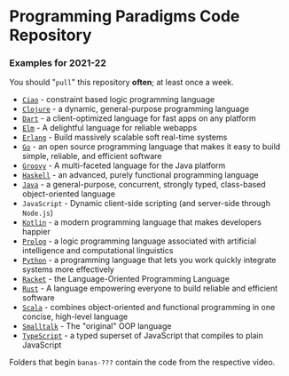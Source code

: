 # Programming Paradigms Code Repository

### Examples for 2021-22

You should "`pull`" this repository **often**; at least once a week.

* [`Ciao`](http://ciao-lang.org/) - constraint based logic programming language
* [`Clojure`](https://clojure.org/) - a dynamic, general-purpose programming language
* [`Dart`](https://dart.dev/) - a client-optimized language for fast apps on any platform
* [`Elm`](https://elm-lang.org/) - A delightful language for reliable webapps
* [`Erlang`](https://www.erlang.org/) - Build massively scalable soft real-time systems
* [`Go`](https://golang.org/) - an open source programming language that makes it easy to build simple, reliable, and efficient software
* [`Groovy`](https://groovy-lang.org/) - A multi-faceted language for the Java platform
* [`Haskell`](https://www.haskell.org/) - an advanced, purely functional programming language
* [`Java`](https://www.java.com/en/download/help/develop.html) - a general-purpose, concurrent, strongly typed, class-based object-oriented language
* `JavaScript` - Dynamic client-side scripting (and server-side through `Node.js`) 
* [`Kotlin`](https://kotlinlang.org/) - a modern programming language that makes developers happier
* [`Prolog`](https://en.wikipedia.org/wiki/Prolog) - a logic programming language associated with artificial intelligence and computational linguistics
* [`Python`](https://www.python.org/) - a programming language that lets you work quickly integrate systems more effectively
* [`Racket`](https://racket-lang.org/) - the Language-Oriented Programming Language
* [`Rust`](https://www.rust-lang.org/) - A language empowering everyone to build reliable and efficient software
* [`Scala`](https://www.scala-lang.org/) - combines object-oriented and functional programming in one concise, high-level language
* [`Smalltalk`](http://www.smalltalk.org/) - The "original" OOP language
* [`TypeScript`](https://www.typescriptlang.org/) - a typed superset of JavaScript that compiles to plain JavaScript

Folders that begin `banas-???` contain the code from the respective video.

